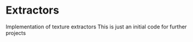 # Extractors
Implementation of texture extractors
This is just an initial code for further projects
